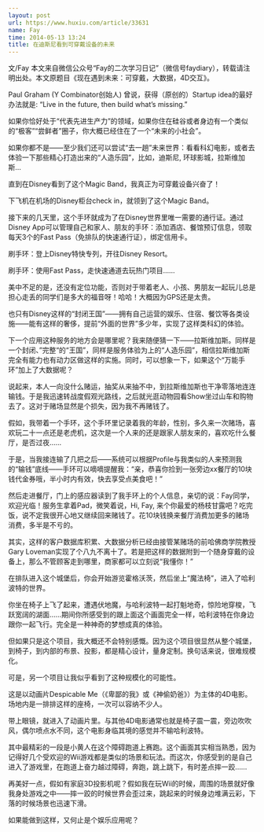 ```yaml
---
layout: post
url: https://www.huxiu.com/article/33631
name: Fay
time: 2014-05-13 13:24
title: 在迪斯尼看到可穿戴设备的未来
---
```

文/Fay 本文来自微信公众号“Fay的二次学习日记”（微信号faydiary），转载请注明出处。本文原题目《现在遇到未来：可穿戴，大数据，4D交互》。

Paul Graham (Y Combinator创始人) 曾说，获得（原创的）Startup idea的最好办法就是: “Live in the future, then build what’s missing.”

如果你恰好处于“代表先进生产力”的领域，如果你住在硅谷或者身边有一个类似的“极客”“尝鲜者”圈子，你大概已经住在了一个“未来的小社会”。

如果你都不是——至少我们还可以尝试“去一趟”未来世界：看看科幻电影，或者去体验一下那些精心打造出来的“人造乐园”，比如，迪斯尼, 环球影城，拉斯维加斯…

直到在Disney看到了这个Magic Band，我真正为可穿戴设备兴奋了！

下飞机在机场的Disney柜台check in，就领到了这个Magic Band。

接下来的几天里，这个手环就成为了在Disney世界里唯一需要的通行证。通过Disney App可以管理自己和家人、朋友的手环：添加酒店、餐馆预订信息，领取每天3个的Fast Pass（免排队的快速通行证），绑定信用卡。

刷手环：登上Disney特快专列，开往Disney Resort。

刷手环：使用Fast Pass，走快速通道去玩热门项目……

美中不足的是，还没有定位功能，否则对于带着老人、小孩、男朋友一起玩儿总是担心走丢的同学们是多大的福音呀！哈哈！大概因为GPS还是太贵。

也只有Disney这样的“封闭王国”——拥有自己运营的娱乐、住宿、餐饮等各类设施——能有这样的奢侈，提前“外面的世界”多少年，实现了这样类科幻的体验。

下一个应用这种服务的地方会是哪里呢？我来随便猜一下——拉斯维加斯。同样是一个封闭、”完整“的“王国”，同样是服务体验为上的“人造乐园”，相信拉斯维加斯完全有能力也有动力区做这样的实施。同时，可以想象一下，如果这个“万能手环”加上了大数据呢？

说起来，本人一向没什么赌运，抽奖从来抽不中，到拉斯维加斯也干净零落地连连输钱。于是我迅速转战度假观光路线，之后就光逛动物园看Show坐过山车和购物去了。这对于赌场显然是个损失，因为我不再赌钱了。

假如，我带着一个手环，这个手环里记录着我的年龄，性别，多久来一次赌场，喜欢玩二十一点还是老虎机，这次是一个人来的还是跟家人朋友来的，喜欢吃什么餐厅，是否过夜……

于是，当我接连输了几把之后——系统可以根据Profile与我类似的人来预测我的“输钱”底线——手环可以嘀嘀提醒我：“亲，恭喜你捡到一张旁边xx餐厅的10块钱代金券哦，半小时内有效，快去享受点美食吧！”

然后走进餐厅，门上的感应器读到了我手环上的个人信息，亲切的说：Fay同学，欢迎光临！服务生拿着Pad，微笑着说，Hi, Fay, 来个你最爱的杨枝甘露吧？吃完饭，说不定我很开心地又继续回来赌钱了。花10块钱换来餐厅消费加更多的赌场消费，多半是不亏的。

其实，这样的客户数据库积累、大数据分析已经由接管某赌场的前哈佛商学院教授Gary Loveman实现了个八九不离十了。若是把这样的数据附到一个随身穿戴的设备上，那么不管顾客走到哪里，商家都可以立刻说“我懂你！”

在排队进入这个城堡后，你会开始游览霍格沃茨，然后坐上“魔法椅”，进入了哈利波特的世界。

你坐在椅子上飞了起来，遭遇伏地魔，与哈利波特一起打魁地奇，惊险地穿梭，飞跃宽阔的湖面……期间你所感受到的跟上面这个画面完全一样，哈利波特在你身边跟你一起飞行。完全是一种神奇的梦想成真的体验。

但如果只是这个项目，我大概还不会特别感慨。因为这个项目很显然从整个城堡，到椅子，到内部的布景、投影，都是精心设计，量身定制。换句话来说，很难规模化。

可是，另一个项目让我似乎看到了这种规模化的可能性。

这是以动画片Despicable Me（《卑鄙的我》或《神偷奶爸》）为主体的4D电影。场地内是一排排这样的座椅，一次可以容纳不少人。

带上眼镜，就进入了动画片里。与其他4D电影通常也就是椅子震一震，旁边吹吹风，偶尔喷点水不同，这个电影身临其境的感觉并不输哈利波特。

其中最精彩的一段是小黄人在这个障碍跑道上赛跑。这个画面其实相当熟悉，因为记得好几个受欢迎的Wii游戏都是类似的场景和玩法。而这次，你感受到的是自己进入了游戏里，在跑道上奋力越过障碍，奔跑，跳上跳下，有时差点摔一跤……

再美好一点，假如有家庭3D投影机呢？假如我在玩Wii的时候，周围的场景就好像我身处游戏之中——摔一跤的时候世界会歪过来，跳起来的时候身边堆满云彩，下落的时候场景也迅速下滑。

如果能做到这样，又何止是个娱乐应用呢？

